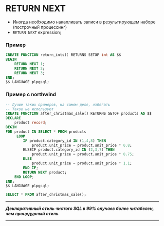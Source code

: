 # RETURN NEXT

- Иногда необходимо накапливать записи в результирующем наборе (построчный процессинг)
- `RETURN NEXT` expression;

### Пример 
```sql
CREATE FUNCTION return_ints() RETURNS SETOF int AS $$
BEGIN
    RETURN NEXT 1;
    RETURN NEXT 2;
    RETURN NEXT 3;
END;
$$ LANGUAGE plpgsql;
```

### Пример с northwind
```sql
-- Лучше таких примеров, на самом деле, избегать
-- Такое не используют
CREATE FUNCTION after_christmas_sale() RETURNS SETOF products AS $$
DECLARE
    product record;
BEGIN
FOR product IN SELECT * FROM products
     LOOP
        IF product.category_id IN (1,4,8) THEN
            product.unit_price = product.unit_price * 0.8;
        ELSEIF product.category_id IN (2,3,7) THEN
			product.unit_price = product.unit_price * 0.75;
        ELSE
			product.unit_price = product.unit_price * 1.1;
        END IF;
		RETURN NEXT product;
    END LOOP;
END;
$$ LANGUAGE plpgsql;

SELECT * FROM after_christmas_sale();
```

***
***Декларативный стиль чистого SQL в 99% случаев более читабелен, чем процедурный стиль***
***
